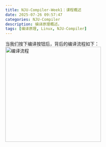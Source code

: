 ```yaml
---
title: NJU-Compiler-Week1：课程概述
date: 2025-07-26 09:57:47
categories: NJU-Compiler
description: 编译原理概述。
tags: [编译原理, Linux, NJU-Compiler]
---
```

当我们按下编译按钮后，背后的编译流程如下：
<img src="/illustrations/NJU-Compiler-Week1/1.png" alt="编译流程" width="300">